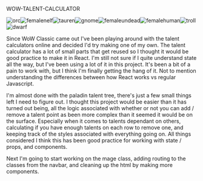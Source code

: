 WOW-TALENT-CALCULATOR

![orc](https://user-images.githubusercontent.com/61264144/213262012-5a638b05-2c7e-424e-ab6d-3f1b8ac76ffb.png)![femalenelf](https://user-images.githubusercontent.com/61264144/213262034-0b5e8f19-ee71-483d-bbb7-26fd1f4f6620.png)![tauren](https://user-images.githubusercontent.com/61264144/213262059-f83270d7-a2d3-4663-861f-dbe7a25e73c3.png)![gnome](https://user-images.githubusercontent.com/61264144/213262072-a18aefc2-19ea-46d5-b0ce-7a3430f3d3b4.png)![femaleundead](https://user-images.githubusercontent.com/61264144/213262110-a331f73e-f426-4f45-9132-f7852e2f11fc.png)![femalehuman](https://user-images.githubusercontent.com/61264144/213262220-1852bc1d-56a0-4436-8c15-19e64b5ae050.png)![troll](https://user-images.githubusercontent.com/61264144/213262233-557f8e12-76ce-4d9c-b446-094a95bc6e3e.png)![dwarf](https://user-images.githubusercontent.com/61264144/213262244-eaade754-e568-4c7b-be78-b2039a89f6ec.png)

Since WoW Classic came out I've been playing around with the talent calculators online and decided I'd try making one of my own. The talent calculator has a lot of small parts that get reused so I thought it would be good practice to make it in React. I'm still not sure if I quite understand state all the way, but I've been using a lot of it in this project. It's been a bit of a pain to work with, but I think I'm finally getting the hang of it. Not to mention understanding the differences between how React works vs regular Javascript.

I'm almost done with the paladin talent tree, there's just a few small things left I need to figure out. I thought this project would be easier than it has turned out being, all the logic associated with whether or not you can add / remove a talent point as been more complex than it seemed it would be on the surface. Especially when it comes to talents dependant on others, calculating if you have enough talents on each row to remove one, and keeping track of the styles associated with everything going on. All things considered I think this has been good practice for working with state / props, and components. 

Next I'm going to start working on the mage class, adding routing to the classes from the navbar, and cleaning up the html by making more components.
